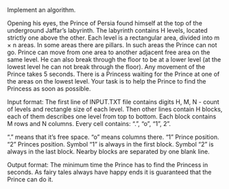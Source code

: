 Implement an algorithm. 

Opening his eyes, the Prince of Persia found himself at the top of the underground Jaffar’s labyrinth. The labyrinth contains H levels, located strictly one above the other. Each level is a rectangular area, divided into m × n areas. In some areas there are pillars. In such areas the Prince can not go.
Prince can move from one area to another adjacent free area on the same level. He can also break through the floor to be at a lower level (at the lowest level he can not break through the floor). Any movement of the Prince takes 5 seconds.
There is a Princess waiting for the Prince at one of the areas on the lowest level. Your task is to help the Prince to find the Princess as soon as possible.

Input format:
The first line of INPUT.TXT file contains digits H, M, N - count of levels and rectangle size of each level. Then other lines contain H blocks, each of them describes one level from top to bottom. Each block contains M rows and N columns. Every cell contains: “.”, “o”, “1”, 2”.

“.” means that it’s free space.
“o” means columns there.
“1” Prince position.
“2” Princes position.
Symbol “1” is always in the first block. Symbol “2” is always in the last block. Nearby blocks are separated by one blank line.

Output format:
The minimum time the Prince has to find the Princess in seconds. As fairy tales always have happy ends it is guaranteed that the Prince can do it.
